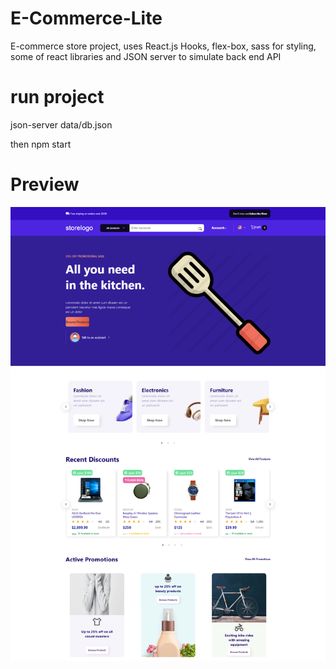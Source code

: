 # E-Commerce-Lite
E-commerce store project, uses React.js Hooks, flex-box, sass for styling, some of react libraries and JSON server to simulate back end API


# run project
json-server data/db.json

then 
npm start

# Preview
<p align="center">
  <img src="./public/assets/screenshot.png" width="700" title="hover text">
</p>